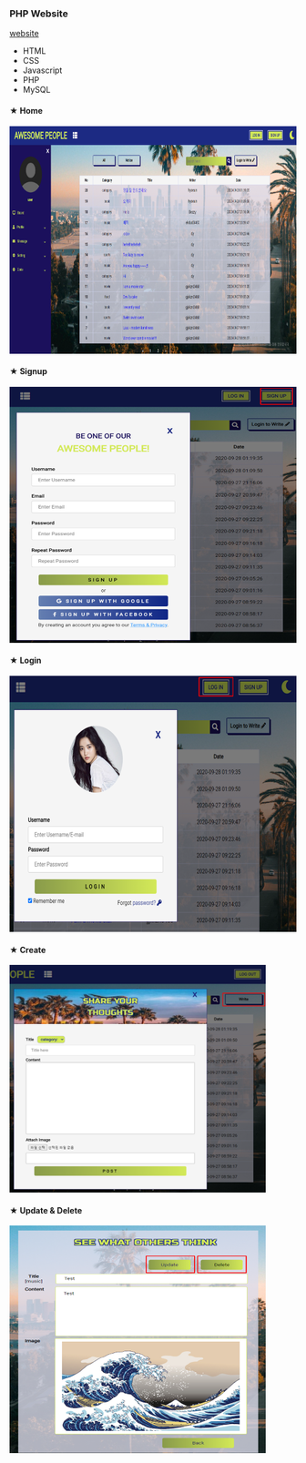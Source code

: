### PHP Website

[website](http://www.dayoung.42web.io)

* HTML
* CSS
* Javascript
* PHP
* MySQL

#### ★ Home
<img src="image/screenshot_home.png" width="750" height="400">

#### ★ Signup
<img src="image/screenshot_signup.png" width="550" height="450">

#### ★ Login
<img src="image/screenshot_login.png" width="650" height="450">

#### ★ Create
<img src="image/screenshot_create.png" width="450" height="400">

#### ★ Update & Delete
<img src="image/screenshot_update&delete.png" width="450" height="400">
